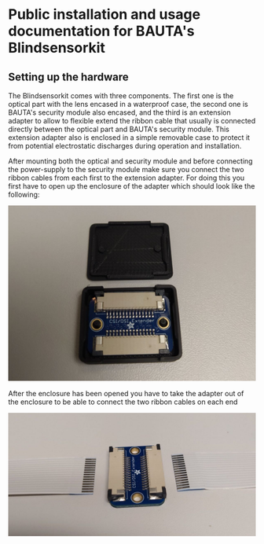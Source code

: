 # Public installation and usage documentation for BAUTA's Blindsensorkit

## Setting up the hardware

The Blindsensorkit comes with three components. The first one is the optical part with the lens
encased in a waterproof case, the second one is BAUTA's security module also encased, and the 
third is an extension adapter to allow to flexible extend the ribbon cable that usually is 
connected directly between the optical part and BAUTA's security module. This extension adapter
also is enclosed in a simple removable case to protect it from potential electrostatic discharges
during operation and installation.

After mounting both the optical and security module and before connecting the power-supply to 
the security module make sure you connect the two ribbon cables from each first to the 
extension adapter. For doing this you first have to open up the enclosure of the adapter which 
should look like the following:

<p align="center"><img width=1200 src="assets/adapter_0.jpg"/></p>

After the enclosure has been opened you have to take the adapter out of the enclosure to be able
to connect the two ribbon cables on each end

<p align="center"><img width=1200 src="assets/adapter_1.jpg"/></p>

